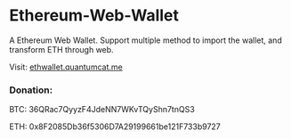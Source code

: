 # Ethereum-Web-Wallet

A Ethereum Web Wallet. Support multiple method to import the wallet, and transform ETH through web.

Visit: [ethwallet.quantumcat.me](http://ethwallet.quantumcat.me)




### Donation:
BTC: 36QRac7QyyzF4JdeNN7WKvTQyShn7tnQS3

ETH: 0x8F2085Db36f5306D7A29199661be121F733b9727
